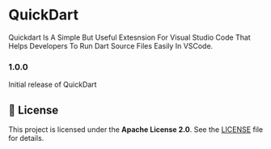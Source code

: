 # QuickDart

Quickdart Is A Simple But Useful Extesnsion For Visual Studio Code That Helps Developers To Run Dart Source Files Easily In VSCode.

### 1.0.0

Initial release of QuickDart

## 📄 License

This project is licensed under the **Apache License 2.0**. See the [LICENSE](LICENSE) file for details.
